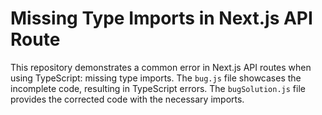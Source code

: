 # Missing Type Imports in Next.js API Route

This repository demonstrates a common error in Next.js API routes when using TypeScript: missing type imports. The `bug.js` file showcases the incomplete code, resulting in TypeScript errors. The `bugSolution.js` file provides the corrected code with the necessary imports.